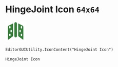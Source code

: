 # HingeJoint Icon `64x64`
<img src="/img/HingeJoint%20Icon.png" width=64 height=64>

``` CSharp
EditorGUIUtility.IconContent("HingeJoint Icon")
```
```
HingeJoint Icon
```
